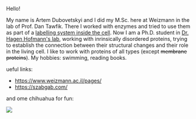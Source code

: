 Hello!

My name is Artem Dubovetskyi and I did my M.Sc. here at Weizmann in the lab of Prof. Dan Tawfik. There I worked with enzymes and tried to use them as part of a [labelling system inside the cell](https://chemistry-europe.onlinelibrary.wiley.com/doi/full/10.1002/cbic.202000611). Now I am a Ph.D. student in [Dr. Hagen Hofmann's lab](https://www.weizmann.ac.il/CSB/Hofmann/group-members), working with inrinsically disordered proteins, trying to establish the connection between their structural changes and their role in the living cell. 
I like to work with proteins of all types (except ~~membrane proteins~~).
My hobbies: swimming, reading books. 

ueful links:
* https://www.weizmann.ac.il/pages/ 
* https://szabgab.com/

and ome chihuahua for fun:

![](https://images.pexels.com/photos/191353/pexels-photo-191353.jpeg?auto=compress&cs=tinysrgb&w=1260&h=750&dpr=1)
